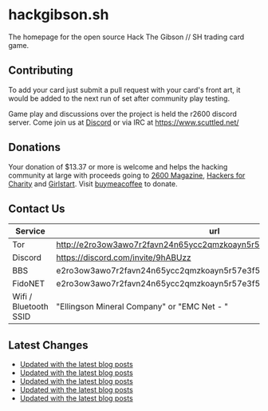 # hackgibson.sh
The homepage for the open source Hack The Gibson // SH trading card game.


## Contributing

To add your card just submit a pull request with your card's front art, it would be added to the next run of set after community play testing.

Game play and discussions over the project is held the r2600 discord server. Come join us at [Discord](https://discord.com/invite/9hABUzz) or via IRC at https://www.scuttled.net/


## Donations

Your donation of $13.37 or more is welcome and helps the hacking community at large with proceeds going to [2600 Magazine](https://2600.com/), [Hackers for Charity](https://hackersforcharity.org) and [Girlstart](https://girlstart.org).  Visit [buymeacoffee](https://www.buymeacoffee.com/hackgibson.sh) to donate.


## Contact Us

Service | url
-|-
Tor | http://e2ro3ow3awo7r2favn24n65ycc2qmzkoayn5r57e3f56nvjwdcgg32ad.onion
Discord | https://discord.com/invite/9hABUzz
BBS | e2ro3ow3awo7r2favn24n65ycc2qmzkoayn5r57e3f56nvjwdcgg32ad.onion:23
FidoNET | e2ro3ow3awo7r2favn24n65ycc2qmzkoayn5r57e3f56nvjwdcgg32ad.onion:24554
Wifi / Bluetooth SSID | "Ellingson Mineral Company" or "EMC Net - <fidonet address>"

## Latest Changes
<!-- BLOG-POST-LIST:START -->
- [Updated with the latest blog posts](https://github.com/DFW2600/hackgibson.sh/commit/f61b3e2416cc49dc0266d77ce257b0b7e3627ac5)
- [Updated with the latest blog posts](https://github.com/DFW2600/hackgibson.sh/commit/4f20776979db7fb3a8d03c69a421b42900fb0c60)
- [Updated with the latest blog posts](https://github.com/DFW2600/hackgibson.sh/commit/a29ad40a3f038940e861c6b268d7f0562d7f1f15)
- [Updated with the latest blog posts](https://github.com/DFW2600/hackgibson.sh/commit/c3b186c2fbbece75dceb05601b959851faa61bad)
- [Updated with the latest blog posts](https://github.com/DFW2600/hackgibson.sh/commit/4ac34eeca2654168d14979ac86aae6d96eff53fa)
<!-- BLOG-POST-LIST:END -->
